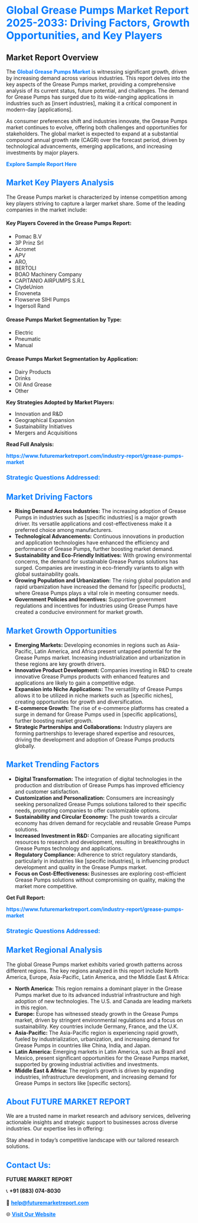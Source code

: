 <h1 style="color: #007BFF;">Global Grease Pumps Market Report 2025-2033: Driving Factors, Growth Opportunities, and Key Players</h1>

<section id="overview">
<h2>Market Report Overview</h2>
<p>The <a href="https://www.futuremarketreport.com/industry-report/grease-pumps-market" style="color: #007BFF; text-decoration: none;"><strong>Global Grease Pumps Market</strong></a> is witnessing significant growth, driven by increasing demand across various industries. This report delves into the key aspects of the Grease Pumps market, providing a comprehensive analysis of its current status, future potential, and challenges. The demand for Grease Pumps has surged due to its wide-ranging applications in industries such as [insert industries], making it a critical component in modern-day [applications].</p>
<p>As consumer preferences shift and industries innovate, the Grease Pumps market continues to evolve, offering both challenges and opportunities for stakeholders. The global market is expected to expand at a substantial compound annual growth rate (CAGR) over the forecast period, driven by technological advancements, emerging applications, and increasing investments by major players.</p>
</section>

<section id="overview">
<p><a href="https://www.futuremarketreport.com/request-sample/reportId=35999" style="color: #007BFF; text-decoration: none;"><strong>Explore Sample Report Here</strong></a></p>
</section>

<section id="key-players">
<h2 style="color: #007BFF;">Market Key Players Analysis</h2>
<p>The Grease Pumps market is characterized by intense competition among key players striving to capture a larger market share. Some of the leading companies in the market include:</p>
<h4>Key Players Covered in the Grease Pumps Report:</h4>
<ul><li>Pomac B.V</li><li>3P Prinz Srl</li><li>Acromet</li><li>APV</li><li>ARO,</li><li>BERTOLI</li><li>BOAO Machinery Company</li><li>CAPITANIO AIRPUMPS S.R.L</li><li>ClydeUnion</li><li>Enoveneta</li><li>Flowserve SIHI Pumps</li><li>Ingersoll Rand</li></ul>
<h4>Grease Pumps Market Segmentation by Type:</h4>
<ul><li>Electric</li><li>Pneumatic</li><li>Manual</li></ul>

<h4>Grease Pumps Market Segmentation by Application:</h4>
<ul><li>Dairy Products</li><li>Drinks</li><li>Oil And Grease</li><li>Other</li></ul>
<p><strong>Key Strategies Adopted by Market Players:</strong></p>
<ul>
<li>Innovation and R&D</li>
<li>Geographical Expansion</li>
<li>Sustainability Initiatives</li>
<li>Mergers and Acquisitions</li>
</ul>
</section>

<section>
<p><strong>Read Full Analysis: </strong></p><a href="https://www.futuremarketreport.com/industry-report/grease-pumps-market" style="color: #007BFF; text-decoration: none;"><strong>https://www.futuremarketreport.com/industry-report/grease-pumps-market</strong></a>
<h3 style="color: #007BFF;">Strategic Questions Addressed:</h3>
</section>

<section id="driving-factors">
<h2 style="color: #007BFF;">Market Driving Factors</h2>
<ul>
<li><strong>Rising Demand Across Industries:</strong> The increasing adoption of Grease Pumps in industries such as [specific industries] is a major growth driver. Its versatile applications and cost-effectiveness make it a preferred choice among manufacturers.</li>
<li><strong>Technological Advancements:</strong> Continuous innovations in production and application technologies have enhanced the efficiency and performance of Grease Pumps, further boosting market demand.</li>
<li><strong>Sustainability and Eco-Friendly Initiatives:</strong> With growing environmental concerns, the demand for sustainable Grease Pumps solutions has surged. Companies are investing in eco-friendly variants to align with global sustainability goals.</li>
<li><strong>Growing Population and Urbanization:</strong> The rising global population and rapid urbanization have increased the demand for [specific products], where Grease Pumps plays a vital role in meeting consumer needs.</li>
<li><strong>Government Policies and Incentives:</strong> Supportive government regulations and incentives for industries using Grease Pumps have created a conducive environment for market growth.</li>
</ul>
</section>

<section id="growth-opportunities">
<h2 style="color: #007BFF;">Market Growth Opportunities</h2>
<ul>
<li><strong>Emerging Markets:</strong> Developing economies in regions such as Asia-Pacific, Latin America, and Africa present untapped potential for the Grease Pumps market. Increasing industrialization and urbanization in these regions are key growth drivers.</li>
<li><strong>Innovative Product Development:</strong> Companies investing in R&D to create innovative Grease Pumps products with enhanced features and applications are likely to gain a competitive edge.</li>
<li><strong>Expansion into Niche Applications:</strong> The versatility of Grease Pumps allows it to be utilized in niche markets such as [specific niches], creating opportunities for growth and diversification.</li>
<li><strong>E-commerce Growth:</strong> The rise of e-commerce platforms has created a surge in demand for Grease Pumps used in [specific applications], further boosting market growth.</li>
<li><strong>Strategic Partnerships and Collaborations:</strong> Industry players are forming partnerships to leverage shared expertise and resources, driving the development and adoption of Grease Pumps products globally.</li>
</ul>
</section>

<section id="trending-factors">
<h2 style="color: #007BFF;">Market Trending Factors</h2>
<ul>
<li><strong>Digital Transformation:</strong> The integration of digital technologies in the production and distribution of Grease Pumps has improved efficiency and customer satisfaction.</li>
<li><strong>Customization and Personalization:</strong> Consumers are increasingly seeking personalized Grease Pumps solutions tailored to their specific needs, prompting companies to offer customizable options.</li>
<li><strong>Sustainability and Circular Economy:</strong> The push towards a circular economy has driven demand for recyclable and reusable Grease Pumps solutions.</li>
<li><strong>Increased Investment in R&D:</strong> Companies are allocating significant resources to research and development, resulting in breakthroughs in Grease Pumps technology and applications.</li>
<li><strong>Regulatory Compliance:</strong> Adherence to strict regulatory standards, particularly in industries like [specific industries], is influencing product development and quality in the Grease Pumps market.</li>
<li><strong>Focus on Cost-Effectiveness:</strong> Businesses are exploring cost-efficient Grease Pumps solutions without compromising on quality, making the market more competitive.</li>
</ul>
</section>

<section>
<p><strong>Get Full Report: </strong></p><a href="https://www.futuremarketreport.com/industry-report/grease-pumps-market" style="color: #007BFF; text-decoration: none;"><strong>https://www.futuremarketreport.com/industry-report/grease-pumps-market</strong></a>
<h3 style="color: #007BFF;">Strategic Questions Addressed:</h3>
</section>


<section id="regional-analysis">
<h2 style="color: #007BFF;">Market Regional Analysis</h2>
<p>The global Grease Pumps market exhibits varied growth patterns across different regions. The key regions analyzed in this report include North America, Europe, Asia-Pacific, Latin America, and the Middle East & Africa:</p>
<ul>
<li><strong>North America:</strong> This region remains a dominant player in the Grease Pumps market due to its advanced industrial infrastructure and high adoption of new technologies. The U.S. and Canada are leading markets in this region.</li>
<li><strong>Europe:</strong> Europe has witnessed steady growth in the Grease Pumps market, driven by stringent environmental regulations and a focus on sustainability. Key countries include Germany, France, and the U.K.</li>
<li><strong>Asia-Pacific:</strong> The Asia-Pacific region is experiencing rapid growth, fueled by industrialization, urbanization, and increasing demand for Grease Pumps in countries like China, India, and Japan.</li>
<li><strong>Latin America:</strong> Emerging markets in Latin America, such as Brazil and Mexico, present significant opportunities for the Grease Pumps market, supported by growing industrial activities and investments.</li>
<li><strong>Middle East & Africa:</strong> The region’s growth is driven by expanding industries, infrastructure development, and increasing demand for Grease Pumps in sectors like [specific sectors].</li>
</ul>
</section>

<footer>
<h2 style="color: #007BFF;">About FUTURE MARKET REPORT</h2>
<p>We are a trusted name in market research and advisory services, delivering actionable insights and strategic support to businesses across diverse industries. Our expertise lies in offering:</p>

<p>Stay ahead in today’s competitive landscape with our tailored research solutions.</p>

<h2 style="color: #007BFF;">Contact Us:</h2>
<p><strong>FUTURE MARKET REPORT</strong></p>
<p>📞 <strong>+91 (883) 074-8030</strong></p>
<p>📧 <strong><a href="mailto:help@futuremarketreport.com" style="color: #007BFF;">help@futuremarketreport.com</a></strong></p>
<p>🌐 <strong><a href="https://www.futuremarketreport.com/" style="color: #007BFF;">Visit Our Website</a></strong></p>
</footer>
